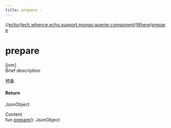 ```yaml
---
title: prepare -
---
```

//[echo](../../index.md)/[tech.whence.echo.support.mongo.querier.component](../index.md)/[Where](index.md)/[prepare](prepare.md)



# prepare  
[jvm]  
Brief description  


预备



#### Return  


JsonObject

  
Content  
fun [prepare](prepare.md)(): JsonObject  



